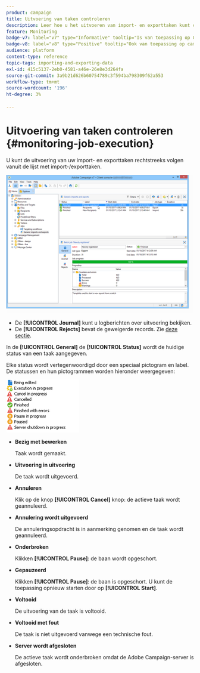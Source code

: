 ```yaml
---
product: campaign
title: Uitvoering van taken controleren
description: Leer hoe u het uitvoeren van import- en exporttaken kunt controleren
feature: Monitoring
badge-v7: label="v7" type="Informative" tooltip="Is van toepassing op Campaign Classic v7"
badge-v8: label="v8" type="Positive" tooltip="Ook van toepassing op campagne v8"
audience: platform
content-type: reference
topic-tags: importing-and-exporting-data
exl-id: 415c5137-2eb0-4581-a46e-26e8e3d264fa
source-git-commit: 3a9b21d626b60754789c3f594ba798309f62a553
workflow-type: tm+mt
source-wordcount: '196'
ht-degree: 3%

---
```


# Uitvoering van taken controleren {#monitoring-job-execution}



U kunt de uitvoering van uw import- en exporttaken rechtstreeks volgen vanuit de lijst met import-/exporttaken.

![](assets/s_ncs_user_export_list_and_details.png)

* De **[!UICONTROL Journal]** kunt u logberichten over uitvoering bekijken.
* De **[!UICONTROL Rejects]** bevat de geweigerde records. Zie [deze sectie](../../platform/using/executing-import-jobs.md#behavior-in-the-event-of-an-error).

In de **[!UICONTROL General]** de **[!UICONTROL Status]** wordt de huidige status van een taak aangegeven.

Elke status wordt vertegenwoordigd door een speciaal pictogram en label. De statussen en hun pictogrammen worden hieronder weergegeven:

![](assets/s_ncs_user_export_status.png)

* **Bezig met bewerken**

  Taak wordt gemaakt.

* **Uitvoering in uitvoering**

  De taak wordt uitgevoerd.

* **Annuleren**

  Klik op de knop **[!UICONTROL Cancel]** knop: de actieve taak wordt geannuleerd.

* **Annulering wordt uitgevoerd**

  De annuleringsopdracht is in aanmerking genomen en de taak wordt geannuleerd.

* **Onderbroken**

  Klikken **[!UICONTROL Pause]**: de baan wordt opgeschort.

* **Gepauzeerd**

  Klikken **[!UICONTROL Pause]**: de baan is opgeschort. U kunt de toepassing opnieuw starten door op **[!UICONTROL Start]**.

* **Voltooid**

  De uitvoering van de taak is voltooid.

* **Voltooid met fout**

  De taak is niet uitgevoerd vanwege een technische fout.

* **Server wordt afgesloten**

  De actieve taak wordt onderbroken omdat de Adobe Campaign-server is afgesloten.
